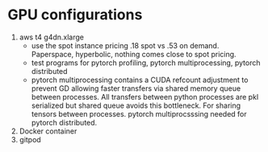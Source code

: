 # GPU configurations
1) aws t4 g4dn.xlarge
    - use the spot instance pricing .18 spot vs .53 on demand. Paperspace, hyperbolic, nothing comes close to spot pricing.
    - test programs for pytorch profiling, pytorch multiprocessing, pytorch distributed
    - pytorch multiprocessing contains a CUDA refcount adjustment to prevent GD allowing faster transfers via shared memory queue between processes. All transfers between python processes are pkl serialized but shared queue avoids this bottleneck. For sharing tensors between processes. pytorch multiprocsssing needed for pytorch distributed. 
3) Docker container
4) gitpod

